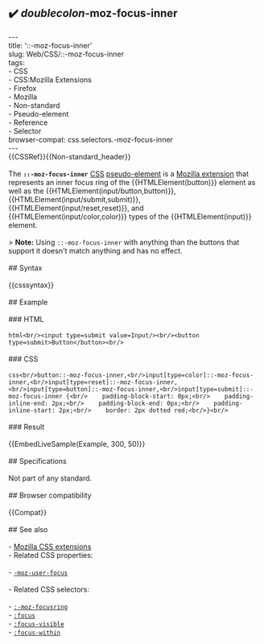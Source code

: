 ## ✔️ _doublecolon_-moz-focus-inner 
 ---<br/>title: '::-moz-focus-inner'<br/>slug: Web/CSS/::-moz-focus-inner<br/>tags:<br/>  - CSS<br/>  - CSS:Mozilla Extensions<br/>  - Firefox<br/>  - Mozilla<br/>  - Non-standard<br/>  - Pseudo-element<br/>  - Reference<br/>  - Selector<br/>browser-compat: css.selectors.-moz-focus-inner<br/>---<br/>{{CSSRef}}{{Non-standard_header}}<br/><br/>The **`::-moz-focus-inner`** [CSS](/en-US/docs/Web/CSS) [pseudo-element](/en-US/docs/Web/CSS/Pseudo-elements) is a [Mozilla extension](/en-US/docs/Web/CSS/Mozilla_Extensions) that represents an inner focus ring of the {{HTMLElement(button)}} element as well as the {{HTMLElement(input/button,button)}}, {{HTMLElement(input/submit,submit)}}, {{HTMLElement(input/reset,reset)}}, and {{HTMLElement(input/color,color)}} types of the {{HTMLElement(input)}} element.<br/><br/>> **Note:** Using `::-moz-focus-inner` with anything than the buttons that support it doesn't match anything and has no effect.<br/><br/>## Syntax<br/><br/>{{csssyntax}}<br/><br/>## Example<br/><br/>### HTML<br/><br/>```html<br/><input type=submit value=Input/><br/><button type=submit>Button</button><br/>```<br/><br/>### CSS<br/><br/>```css<br/>button::-moz-focus-inner,<br/>input[type=color]::-moz-focus-inner,<br/>input[type=reset]::-moz-focus-inner,<br/>input[type=button]::-moz-focus-inner,<br/>input[type=submit]::-moz-focus-inner {<br/>    padding-block-start: 0px;<br/>    padding-inline-end: 2px;<br/>    padding-block-end: 0px;<br/>    padding-inline-start: 2px;<br/>    border: 2px dotted red;<br/>}<br/>```<br/><br/>### Result<br/><br/>{{EmbedLiveSample(Example, 300, 50)}}<br/><br/>## Specifications<br/><br/>Not part of any standard.<br/><br/>## Browser compatibility<br/><br/>{{Compat}}<br/><br/>## See also<br/><br/>- [Mozilla CSS extensions](/en-US/docs/Web/CSS/Mozilla_Extensions)<br/>- Related CSS properties:<br/><br/>  - [`-moz-user-focus`](/en-US/docs/Web/CSS/-moz-user-focus)<br/><br/>- Related CSS selectors:<br/><br/>  - [`:-moz-focusring`](/en-US/docs/Web/CSS/:-moz-focusring)<br/>  - [`:focus`](/en-US/docs/Web/CSS/:focus)<br/>  - [`:focus-visible`](/en-US/docs/Web/CSS/:focus-visible)<br/>  - [`:focus-within`](/en-US/docs/Web/CSS/:focus-within)<br/>